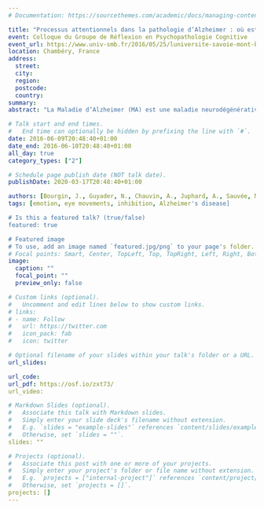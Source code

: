 ```yaml
---
# Documentation: https://sourcethemes.com/academic/docs/managing-content/

title: "Processus attentionnels dans la pathologie d’Alzheimer : où est passée l’émotion ?"
event: Colloque du Groupe de Réflexion en Psychopathologie Cognitive
event_url: https://www.univ-smb.fr/2016/05/25/luniversite-savoie-mont-blanc-organise-la-12eme-edition-du-groupe-de-reflexion-en-psychopathologie-cognitive/
location: Chambéry, France
address:
  street:
  city:
  region:
  postcode:
  country:
summary:
abstract: "La Maladie d’Alzheimer (MA) est une maladie neurodégénérative caractérisée par l’apparition progressive d’un syndrome démentiel qui touche en premier lieu les fonctions cognitives. Par ailleurs, la saillance attentionnelle de l’émotion, sous contrôle principal de l’amygdale, ne semble plus être automatiquement prise en compte chez les patients Alzheimer (Hot et al., 2013). Afin de valider cette hypothèse, nous avons conduit un paradigme de pro-saccade/anti-saccade (PS/AS) en oculométrie. Des patients MA et des participants contrôles jeunes et appariés en âge ont été confrontés à des images de stimuli positifs, négatifs et neutres qui leur étaient présentées sur un écran d’ordinateur, à gauche et à droite d’une croix de fixation centrale. Dans la tâche PS, les participants avaient pour tâche de diriger leur regard le plus rapidement possible vers le stimulus. Dans la tâche AS, ils devaient diriger leur regard du côté opposé au stimulus. Pendant l’expérience, les mouvements oculaires des sujets étaient enregistrés. Les participants contrôles appariés en âge aux patients MA faisaient davantage d’erreurs dans la tâche AS pour les stimuli négatifs que pour les stimuli neutres, alors que cette différence n’était pas significative pour les patients MA. Ces résultats vont dans le sens de nos hypothèses, en ce qu’ils suggèrent une diminution de la capture attentionnelle par les stimuli émotionnels négatifs chez les patients MA, alors que ce phénomène est préservé chez des contrôles appariés en âge."

# Talk start and end times.
#   End time can optionally be hidden by prefixing the line with `#`.
date: 2016-06-09T20:48:40+01:00
date_end: 2016-06-10T20:48:40+01:00
all_day: true
category_types: ["2"]

# Schedule page publish date (NOT talk date).
publishDate: 2020-03-17T20:48:40+01:00

authors: [Bourgin, J., Guyader, N., Chauvin, A., Juphard, A., Sauvée, M., Moreaud, O., \& Hot, P.]
tags: [emotion, eye movements, inhibition, Alzheimer's disease]

# Is this a featured talk? (true/false)
featured: true

# Featured image
# To use, add an image named `featured.jpg/png` to your page's folder.
# Focal points: Smart, Center, TopLeft, Top, TopRight, Left, Right, BottomLeft, Bottom, BottomRight.
image:
  caption: ""
  focal_point: ""
  preview_only: false

# Custom links (optional).
#   Uncomment and edit lines below to show custom links.
# links:
# - name: Follow
#   url: https://twitter.com
#   icon_pack: fab
#   icon: twitter

# Optional filename of your slides within your talk's folder or a URL.
url_slides:

url_code:
url_pdf: https://osf.io/zxt73/
url_video:

# Markdown Slides (optional).
#   Associate this talk with Markdown slides.
#   Simply enter your slide deck's filename without extension.
#   E.g. `slides = "example-slides"` references `content/slides/example-slides.md`.
#   Otherwise, set `slides = ""`.
slides: ""

# Projects (optional).
#   Associate this post with one or more of your projects.
#   Simply enter your project's folder or file name without extension.
#   E.g. `projects = ["internal-project"]` references `content/project/deep-learning/index.md`.
#   Otherwise, set `projects = []`.
projects: []
---
```

